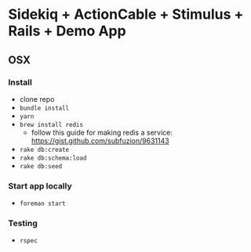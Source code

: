 # Sidekiq + ActionCable + Stimulus + Rails + Demo App

## OSX 
### Install
* clone repo
* `bundle install`
* `yarn`
* `brew install redis`
   * follow this guide for making redis a service: https://gist.github.com/subfuzion/9631143
* `rake db:create`
* `rake db:schema:load`
* `rake db:seed`

### Start app locally
* `foreman start`

### Testing
* `rspec`